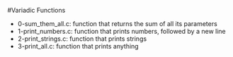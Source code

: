 #Variadic Functions

* 0-sum_them_all.c: function that returns the sum of all its parameters
* 1-print_numbers.c: function that prints numbers, followed by a new line
* 2-print_strings.c: function that prints strings
* 3-print_all.c: function that prints anything
